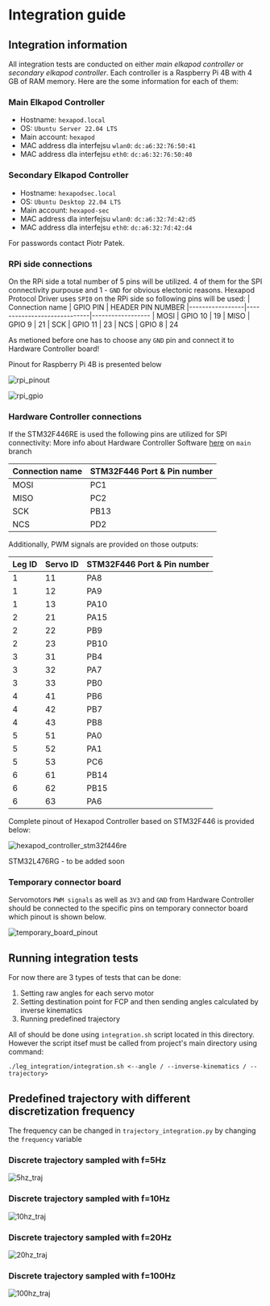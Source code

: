 # Integration guide
## Integration information
All integration tests are conducted on either *main elkapod controller* or *secondary elkapod controller*. Each controller is a Raspberry Pi 4B with 4 GB of RAM memory.
Here are the some information for each of them:
### Main Elkapod Controller
- Hostname: `hexapod.local`
- OS: `Ubuntu Server 22.04 LTS`
- Main account: `hexapod`
- MAC address dla interfejsu `wlan0`: `dc:a6:32:76:50:41`
- MAC address dla interfejsu `eth0`: `dc:a6:32:76:50:40`

### Secondary Elkapod Controller
- Hostname: `hexapodsec.local`
- OS: `Ubuntu Desktop 22.04 LTS`
- Main account: `hexapod-sec`
- MAC address dla interfejsu `wlan0`: `dc:a6:32:7d:42:d5`
- MAC address dla interfejsu `eth0`: `dc:a6:32:7d:42:d4`

For passwords contact Piotr Patek.
### RPi side connections
On the RPi side a total number of 5 pins will be utilized. 4 of them for the SPI connectivity purpouse and 1 - `GND` for obvious electonic reasons. Hexapod Protocol Driver uses `SPI0` on the RPi side so following pins will be used:
| Connection name | GPIO PIN                    | HEADER PIN NUMBER 
|-----------------|-----------------------------|------------------
| MOSI            | GPIO 10                     | 19
| MISO            | GPIO 9                      | 21
| SCK             | GPIO 11                     | 23
| NCS             | GPIO 8                      | 24

As metioned before one has to choose any `GND` pin and connect it to Hardware Controller board!

Pinout for Raspberry Pi 4B is presented below

![rpi_pinout](images/rpi/rpi4b_pinout.png)

![rpi_gpio](images/rpi/gpio_numbers.png)

### Hardware Controller connections
If the STM32F446RE is used the following pins are utilized for SPI connectivity:
More info about Hardware Controller Software [here](https://github.com/HexapodBionik/Hardware_Controller) on `main` branch

| Connection name | STM32F446 Port & Pin number |
|-----------------|-----------------------------|
| MOSI            | PC1                         |
| MISO            | PC2                         |
| SCK             | PB13                        |
| NCS             | PD2                         |

Additionally, PWM signals are provided on those outputs:

| Leg ID | Servo ID | STM32F446 Port & Pin number |
| ------ | -------- | --------------------------- |
| 1      | 11       | PA8                         |
| 1      | 12       | PA9                         |
| 1      | 13       | PA10                        |
| 2      | 21       | PA15                        |
| 2      | 22       | PB9                         |
| 2      | 23       | PB10                        |
| 3      | 31       | PB4                         |
| 3      | 32       | PA7                         |
| 3      | 33       | PB0                         |
| 4      | 41       | PB6                         |
| 4      | 42       | PB7                         |
| 4      | 43       | PB8                         |
| 5      | 51       | PA0                         |
| 5      | 52       | PA1                         |
| 5      | 53       | PC6                         |
| 6      | 61       | PB14                        |
| 6      | 62       | PB15                        |
| 6      | 63       | PA6                         |

Complete pinout of Hexapod Controller based on STM32F446 is provided below:

![hexapod_controller_stm32f446re](images/stm32/hexapod_controller_stm32f446re_pinout.png)

STM32L476RG - to be added soon

### Temporary connector board
Servomotors `PWM signals` as well as `3V3` and `GND` from Hardware Controller should be connected to the specific pins on temporary connector board which pinout is shown below.

![temporary_board_pinout](images/board/temporary_connector_board.jpeg)

## Running integration tests
For now there are 3 types of tests that can be done:
1. Setting raw angles for each servo motor 
2. Setting destination point for FCP and then sending angles calculated by inverse kinematics
3. Running predefined trajectory

All of should be done using `integration.sh` script located in this directory. However the script itsef must be called from project's main directory using command:
```
./leg_integration/integration.sh <--angle / --inverse-kinematics / --trajectory>
```

## Predefined trajectory with different discretization frequency
The frequency can be changed in `trajectory_integration.py` by changing the `frequency` variable
### Discrete trajectory sampled with f=5Hz
![5hz_traj](images/trajectories/test_trajectory_5hz.png)
### Discrete trajectory sampled with f=10Hz
![10hz_traj](images/trajectories/test_trajectory_10hz.png)
### Discrete trajectory sampled with f=20Hz
![20hz_traj](images/trajectories/test_trajectory_20hz.png)
### Discrete trajectory sampled with f=100Hz
![100hz_traj](images/trajectories/test_trajectory_100hz.png)